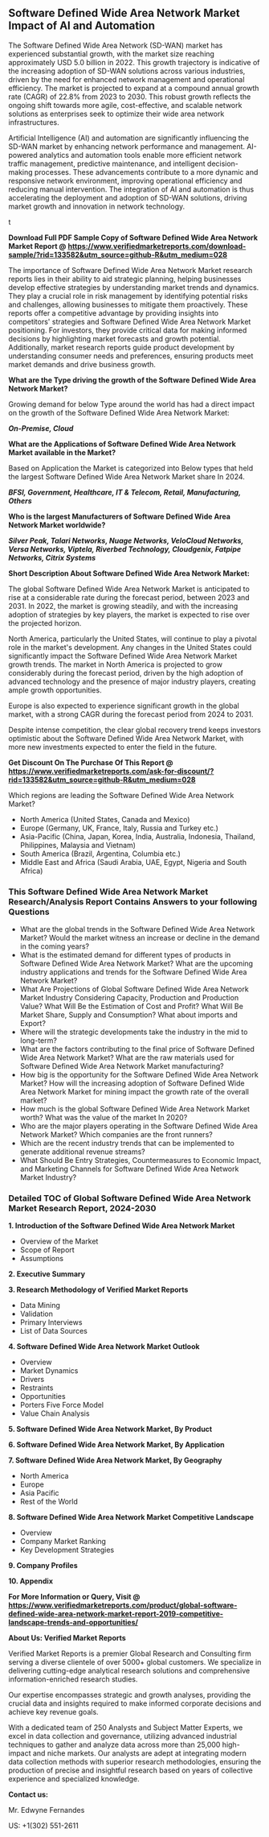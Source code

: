 <h2>Software Defined Wide Area Network Market Impact of AI and Automation</h2><p>The Software Defined Wide Area Network (SD-WAN) market has experienced substantial growth, with the market size reaching approximately USD 5.0 billion in 2022. This growth trajectory is indicative of the increasing adoption of SD-WAN solutions across various industries, driven by the need for enhanced network management and operational efficiency. The market is projected to expand at a compound annual growth rate (CAGR) of 22.8% from 2023 to 2030. This robust growth reflects the ongoing shift towards more agile, cost-effective, and scalable network solutions as enterprises seek to optimize their wide area network infrastructures.</p><p>Artificial Intelligence (AI) and automation are significantly influencing the SD-WAN market by enhancing network performance and management. AI-powered analytics and automation tools enable more efficient network traffic management, predictive maintenance, and intelligent decision-making processes. These advancements contribute to a more dynamic and responsive network environment, improving operational efficiency and reducing manual intervention. The integration of AI and automation is thus accelerating the deployment and adoption of SD-WAN solutions, driving market growth and innovation in network technology.</p>t</p><p id="" class=""><strong>Download Full PDF Sample Copy of Software Defined Wide Area Network Market Report @ <a href="https://www.verifiedmarketreports.com/download-sample/?rid=133582&utm_source=github-R&utm_medium=028" target="_blank">https://www.verifiedmarketreports.com/download-sample/?rid=133582&utm_source=github-R&utm_medium=028</a></strong></p><p>The importance of&nbsp;Software Defined Wide Area Network Market research reports lies in their ability to aid strategic planning, helping businesses develop effective strategies by understanding market trends and dynamics. They play a crucial role in risk management by identifying potential risks and challenges, allowing businesses to mitigate them proactively. These reports offer a competitive advantage by providing insights into competitors' strategies and Software Defined Wide Area Network Market positioning. For investors, they provide critical data for making informed decisions by highlighting market forecasts and growth potential. Additionally, market research reports guide product development by understanding consumer needs and preferences, ensuring products meet market demands and drive business growth.</p><p><strong>What are the&nbsp;Type driving the growth of the Software Defined Wide Area Network Market?</strong></p><p id="" class="">Growing demand for below Type around the world has had a direct impact on the growth of the Software Defined Wide Area Network Market:</p><em><strong>On-Premise, Cloud</strong></em></p><strong>What are the&nbsp;Applications&nbsp;of Software Defined Wide Area Network Market available in the Market?</strong></p><p id="" class="">Based on Application the Market is categorized into Below types that held the largest Software Defined Wide Area Network Market share In 2024.</p><em><strong>BFSI, Government, Healthcare, IT & Telecom, Retail, Manufacturing, Others</strong></em></p><strong>Who is the largest Manufacturers of Software Defined Wide Area Network Market worldwide?</strong></p><p><em><strong>Silver Peak, Talari Networks, Nuage Networks, VeloCloud Networks, Versa Networks, Viptela, Riverbed Technology, Cloudgenix, Fatpipe Networks, Citrix Systems</strong></em></p><p id="" class=""><strong>Short Description About Software Defined Wide Area Network Market:</strong></p><p>The global Software Defined Wide Area Network Market is anticipated to rise at a considerable rate during the forecast period, between 2023 and 2031. In 2022, the market is growing steadily, and with the increasing adoption of strategies by key players, the market is expected to rise over the projected horizon.</p><p>North America, particularly the United States, will continue to play a pivotal role in the market's development. Any changes in the United States could significantly impact the Software Defined Wide Area Network Market growth trends. The market in North America is projected to grow considerably during the forecast period, driven by the high adoption of advanced technology and the presence of major industry players, creating ample growth opportunities.</p><p>Europe is also expected to experience significant growth in the global market, with a strong CAGR during the forecast period from 2024 to 2031.</p><p>Despite intense competition, the clear global recovery trend keeps investors optimistic about the Software Defined Wide Area Network Market, with more new investments expected to enter the field in the future.</p><p id="" class=""><strong>Get Discount On The Purchase Of This Report @ <a href="https://www.verifiedmarketreports.com/ask-for-discount/?rid=133582&utm_source=github-R&utm_medium=028" target="_blank">https://www.verifiedmarketreports.com/ask-for-discount/?rid=133582&utm_source=github-R&utm_medium=028</a></strong></p>Which regions are leading the Software Defined Wide Area Network Market?</p><ul><li>North America (United States, Canada and Mexico)</li><li>Europe (Germany, UK, France, Italy, Russia and Turkey etc.)</li><li>Asia-Pacific (China, Japan, Korea, India, Australia, Indonesia, Thailand, Philippines, Malaysia and Vietnam)</li><li>South America (Brazil, Argentina, Columbia etc.)</li><li>Middle East and Africa (Saudi Arabia, UAE, Egypt, Nigeria and South Africa)</li></ul><h3 id="" class="">This Software Defined Wide Area Network Market Research/Analysis Report Contains Answers to your following Questions</h3><ul><li>What are the global trends in the Software Defined Wide Area Network Market? Would the market witness an increase or decline in the demand in the coming years?</li><li>What is the estimated demand for different types of products in Software Defined Wide Area Network Market? What are the upcoming industry applications and trends for the Software Defined Wide Area Network Market?</li><li>What Are Projections of Global Software Defined Wide Area Network Market Industry Considering Capacity, Production and Production Value? What Will Be the Estimation of Cost and Profit? What Will Be Market Share, Supply and Consumption? What about imports and Export?</li><li>Where will the strategic developments take the industry in the mid to long-term?</li><li>What are the factors contributing to the final price of Software Defined Wide Area Network Market? What are the raw materials used for Software Defined Wide Area Network Market manufacturing?</li><li>How big is the opportunity for the Software Defined Wide Area Network Market? How will the increasing adoption of Software Defined Wide Area Network Market for mining impact the growth rate of the overall market?</li><li>How much is the global Software Defined Wide Area Network Market worth? What was the value of the market In 2020?</li><li>Who are the major players operating in the Software Defined Wide Area Network Market? Which companies are the front runners?</li><li>Which are the recent industry trends that can be implemented to generate additional revenue streams?</li><li>What Should Be Entry Strategies, Countermeasures to Economic Impact, and Marketing Channels for Software Defined Wide Area Network Market Industry?</li></ul><h3 id="" class="">Detailed TOC of Global Software Defined Wide Area Network Market Research Report, 2024-2030</h3><p id="" class=""><strong>1. Introduction of the Software Defined Wide Area Network Market</strong></p><ul><li>Overview of the Market</li><li>Scope of Report</li><li>Assumptions</li></ul><p id="" class=""><strong>2. Executive Summary</strong></p><p id="" class=""><strong>3. Research Methodology of Verified Market Reports</strong></p><ul><li>Data Mining</li><li>Validation</li><li>Primary Interviews</li><li>List of Data Sources</li></ul><p id="" class=""><strong>4. Software Defined Wide Area Network Market Outlook</strong></p><ul><li>Overview</li><li>Market Dynamics</li><li>Drivers</li><li>Restraints</li><li>Opportunities</li><li>Porters Five Force Model</li><li>Value Chain Analysis</li></ul><p id="" class=""><strong>5. Software Defined Wide Area Network Market, By Product</strong></p><p id="" class=""><strong>6. Software Defined Wide Area Network Market, By Application</strong></p><p id="" class=""><strong>7. Software Defined Wide Area Network Market, By Geography</strong></p><ul><li>North America</li><li>Europe</li><li>Asia Pacific</li><li>Rest of the World</li></ul><p id="" class=""><strong>8. Software Defined Wide Area Network Market Competitive Landscape</strong></p><ul><li>Overview</li><li>Company Market Ranking</li><li>Key Development Strategies</li></ul><p id="" class=""><strong>9. Company Profiles</strong></p><p id="" class=""><strong>10. Appendix</strong></p><p id="" class=""><strong>For More Information or Query, Visit @ <a href="https://www.verifiedmarketreports.com/product/global-software-defined-wide-area-network-market-report-2019-competitive-landscape-trends-and-opportunities/" target="_blank">https://www.verifiedmarketreports.com/product/global-software-defined-wide-area-network-market-report-2019-competitive-landscape-trends-and-opportunities/</a></strong></p><p id="" class=""><strong>About Us: Verified Market Reports</strong></p><p id="" class="">Verified Market Reports is a premier Global Research and Consulting firm serving a diverse clientele of over 5000+ global customers. We specialize in delivering cutting-edge analytical research solutions and comprehensive information-enriched research studies.</p><p id="" class="">Our expertise encompasses strategic and growth analyses, providing the crucial data and insights required to make informed corporate decisions and achieve key revenue goals.</p><p id="" class="">With a dedicated team of 250 Analysts and Subject Matter Experts, we excel in data collection and governance, utilizing advanced industrial techniques to gather and analyze data across more than 25,000 high-impact and niche markets. Our analysts are adept at integrating modern data collection methods with superior research methodologies, ensuring the production of precise and insightful research based on years of collective experience and specialized knowledge.</p><p id="" class=""><strong>Contact us:</strong></p><p id="" class="">Mr. Edwyne Fernandes</p><p id="" class="">US: +1(302) 551-2611</p>